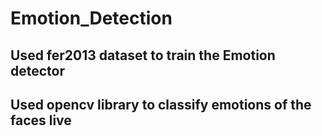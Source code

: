 # Emotion_Detection
## Used fer2013 dataset to train the Emotion detector
## Used opencv library to classify emotions of the faces live
